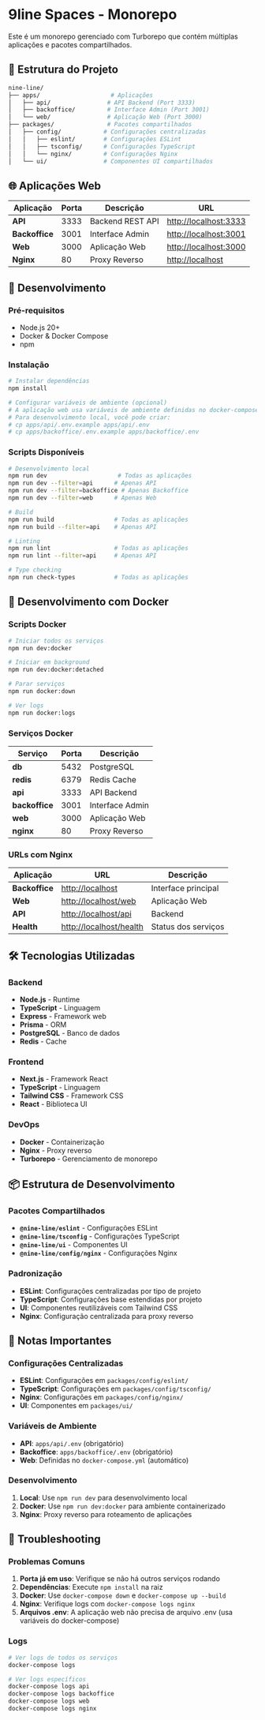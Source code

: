 # 9line Spaces - Monorepo

Este é um monorepo gerenciado com Turborepo que contém múltiplas aplicações e pacotes compartilhados.

## 📁 Estrutura do Projeto

```bash
nine-line/
├── apps/                    # Aplicações
│   ├── api/                # API Backend (Port 3333)
│   ├── backoffice/         # Interface Admin (Port 3001)
│   └── web/                # Aplicação Web (Port 3000)
├── packages/               # Pacotes compartilhados
│   ├── config/            # Configurações centralizadas
│   │   ├── eslint/        # Configurações ESLint
│   │   ├── tsconfig/      # Configurações TypeScript
│   │   └── nginx/         # Configurações Nginx
│   └── ui/                # Componentes UI compartilhados
```

## 🌐 Aplicações Web

| Aplicação      | Porta | Descrição        | URL                     |
| -------------- | ----- | ---------------- | ----------------------- |
| **API**        | 3333  | Backend REST API | <http://localhost:3333> |
| **Backoffice** | 3001  | Interface Admin  | <http://localhost:3001> |
| **Web**        | 3000  | Aplicação Web    | <http://localhost:3000> |
| **Nginx**      | 80    | Proxy Reverso    | <http://localhost>      |

## 🚀 Desenvolvimento

### Pré-requisitos

- Node.js 20+
- Docker & Docker Compose
- npm

### Instalação

```bash
# Instalar dependências
npm install

# Configurar variáveis de ambiente (opcional)
# A aplicação web usa variáveis de ambiente definidas no docker-compose.yml
# Para desenvolvimento local, você pode criar:
# cp apps/api/.env.example apps/api/.env
# cp apps/backoffice/.env.example apps/backoffice/.env
```

### Scripts Disponíveis

```bash
# Desenvolvimento local
npm run dev                    # Todas as aplicações
npm run dev --filter=api      # Apenas API
npm run dev --filter=backoffice # Apenas Backoffice
npm run dev --filter=web      # Apenas Web

# Build
npm run build                 # Todas as aplicações
npm run build --filter=api    # Apenas API

# Linting
npm run lint                  # Todas as aplicações
npm run lint --filter=api     # Apenas API

# Type checking
npm run check-types           # Todas as aplicações
```

## 🐳 Desenvolvimento com Docker

### Scripts Docker

```bash
# Iniciar todos os serviços
npm run dev:docker

# Iniciar em background
npm run dev:docker:detached

# Parar serviços
npm run docker:down

# Ver logs
npm run docker:logs
```

### Serviços Docker

| Serviço        | Porta | Descrição       |
| -------------- | ----- | --------------- |
| **db**         | 5432  | PostgreSQL      |
| **redis**      | 6379  | Redis Cache     |
| **api**        | 3333  | API Backend     |
| **backoffice** | 3001  | Interface Admin |
| **web**        | 3000  | Aplicação Web   |
| **nginx**      | 80    | Proxy Reverso   |

### URLs com Nginx

| Aplicação      | URL                       | Descrição           |
| -------------- | ------------------------- | ------------------- |
| **Backoffice** | <http://localhost>        | Interface principal |
| **Web**        | <http://localhost/web>    | Aplicação Web       |
| **API**        | <http://localhost/api>    | Backend             |
| **Health**     | <http://localhost/health> | Status dos serviços |

## 🛠️ Tecnologias Utilizadas

### Backend

- **Node.js** - Runtime
- **TypeScript** - Linguagem
- **Express** - Framework web
- **Prisma** - ORM
- **PostgreSQL** - Banco de dados
- **Redis** - Cache

### Frontend

- **Next.js** - Framework React
- **TypeScript** - Linguagem
- **Tailwind CSS** - Framework CSS
- **React** - Biblioteca UI

### DevOps

- **Docker** - Containerização
- **Nginx** - Proxy reverso
- **Turborepo** - Gerenciamento de monorepo

## 📦 Estrutura de Desenvolvimento

### Pacotes Compartilhados

- **`@nine-line/eslint`** - Configurações ESLint
- **`@nine-line/tsconfig`** - Configurações TypeScript
- **`@nine-line/ui`** - Componentes UI
- **`@nine-line/config/nginx`** - Configurações Nginx

### Padronização

- **ESLint**: Configurações centralizadas por tipo de projeto
- **TypeScript**: Configurações base estendidas por projeto
- **UI**: Componentes reutilizáveis com Tailwind CSS
- **Nginx**: Configuração centralizada para proxy reverso

## 📝 Notas Importantes

### Configurações Centralizadas

- **ESLint**: Configurações em `packages/config/eslint/`
- **TypeScript**: Configurações em `packages/config/tsconfig/`
- **Nginx**: Configurações em `packages/config/nginx/`
- **UI**: Componentes em `packages/ui/`

### Variáveis de Ambiente

- **API**: `apps/api/.env` (obrigatório)
- **Backoffice**: `apps/backoffice/.env` (obrigatório)
- **Web**: Definidas no `docker-compose.yml` (automático)

### Desenvolvimento

1. **Local**: Use `npm run dev` para desenvolvimento local
2. **Docker**: Use `npm run dev:docker` para ambiente containerizado
3. **Nginx**: Proxy reverso para roteamento de aplicações

## 🔧 Troubleshooting

### Problemas Comuns

1. **Porta já em uso**: Verifique se não há outros serviços rodando
2. **Dependências**: Execute `npm install` na raiz
3. **Docker**: Use `docker-compose down` e `docker-compose up --build`
4. **Nginx**: Verifique logs com `docker-compose logs nginx`
5. **Arquivos .env**: A aplicação web não precisa de arquivo .env (usa variáveis do docker-compose)

### Logs

```bash
# Ver logs de todos os serviços
docker-compose logs

# Ver logs específicos
docker-compose logs api
docker-compose logs backoffice
docker-compose logs web
docker-compose logs nginx
```
